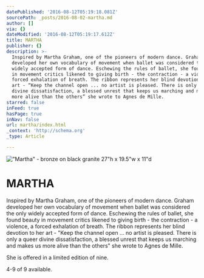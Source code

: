 ```yaml
---
datePublished: '2016-08-12T05:19:18.081Z'
sourcePath: _posts/2016-08-02-martha.md
author: []
via: {}
dateModified: '2016-08-12T05:19:17.612Z'
title: MARTHA
publisher: {}
description: >-
  Inspired by Martha Graham, one of the pioneers of modern dance. Graham
  developed her own vocabulary of movement when ballet was considered the only
  widely accepted form of dance. Eschewing the rules of ballet, she found beauty
  in movement critics likened to giving birth - the contraction - a violence, a
  forced exhalation of breath. The ribbon represents her blind devotion to her
  art - “Keep the channel open ... no artist is pleased. There is only a queer
  divine dissatisfaction, a blessed unrest that keeps us marching and makes us
  more alive than the others” she wrote to Agnes de Mille.
starred: false
inFeed: true
hasPage: true
inNav: false
url: martha/index.html
_context: 'http://schema.org'
_type: Article

---
```

!["Martha" - bronze on black granite                                                                    27"h x 19.5"w x 11"d](https://s3-us-west-2.amazonaws.com/the-grid-img/p/2a11347d6b2c863556bc03e71728ddc52aa98ab2.jpg)

# **MARTHA**

Inspired by Martha Graham, one of the pioneers of modern dance. Graham developed her own vocabulary of movement when ballet was considered the only widely accepted form of dance. Eschewing the rules of ballet, she found beauty in movement critics likened to giving birth - the contraction - a violence, a forced exhalation of breath. The ribbon represents her blind devotion to her art - "Keep the channel open ... no artist is pleased. There is only a queer divine dissatisfaction, a blessed unrest that keeps us marching and makes us more alive than the others" she wrote to Agnes de Mille.

She is offered in a limited edition of nine.

4-9 of 9 available.